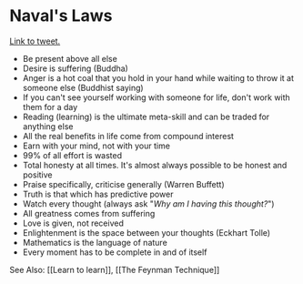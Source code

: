 # Naval's Laws

[Link to tweet.](https://twitter.com/Vedanth/status/806217119050235904)

- Be present above all else
- Desire is suffering (Buddha)
- Anger is a hot coal that you hold in your hand while waiting to throw it at someone else (Buddhist saying)
- If you can't see yourself working with someone for life, don't work with them for a day
- Reading (learning) is the ultimate meta-skill and can be traded for anything else
- All the real benefits in life come from compound interest
- Earn with your mind, not with your time
- 99% of all effort is wasted
- Total honesty at all times. It's almost always possible to be honest and positive
- Praise specifically, criticise generally (Warren Buffett)
- Truth is that which has predictive power
- Watch every thought (always ask "*Why am I having this thought?*")
- All greatness comes from suffering
- Love is given, not received
- Enlightenment is the space between your thoughts (Eckhart Tolle)
- Mathematics is the language of nature
- Every moment has to be complete in and of itself

See Also: [[Learn to learn]], [[The Feynman Technique]]